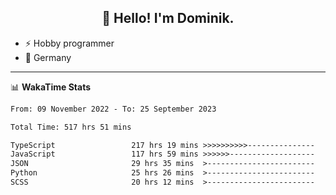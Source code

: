 <h2 align="center">👋 Hello! I'm Dominik.</h2>

- ⚡ Hobby programmer
- 📍 Germany

---
📊 **WakaTime Stats**
<!--START_SECTION:waka-->

```txt
From: 09 November 2022 - To: 25 September 2023

Total Time: 517 hrs 51 mins

TypeScript                 217 hrs 19 mins >>>>>>>>>>---------------   41.97 %
JavaScript                 117 hrs 59 mins >>>>>>-------------------   22.78 %
JSON                       29 hrs 35 mins  >------------------------   05.71 %
Python                     25 hrs 26 mins  >------------------------   04.91 %
SCSS                       20 hrs 12 mins  >------------------------   03.90 %
```

<!--END_SECTION:waka-->
